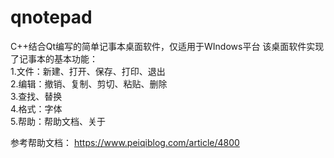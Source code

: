 # qnotepad
C++结合Qt编写的简单记事本桌面软件，仅适用于WIndows平台
该桌面软件实现了记事本的基本功能：  
1.文件：新建、打开、保存、打印、退出  
2.编辑：撤销、复制、剪切、粘贴、删除  
3.查找、替换  
4.格式：字体  
5.帮助：帮助文档、关于  

参考帮助文档：
https://www.peiqiblog.com/article/4800

